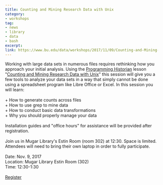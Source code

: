 ```yaml
---
title: Counting and Mining Research Data with Unix 
category:
- workshops
tag: 
- news
- library
- data
- bash
excerpt: 
link: https://www.bu.edu/data/workshops/2017/11/09/Counting-and-Mining-Research-Data-With-Unix.html
---
```

Working with large data sets in numerous files requires rethinking how you approach your initial analysis. Using the <a title="Programming Historian" href="https://programminghistorian.org">Programming Historian</a> lesson "<a title="Counting and Mining Research Data with Unix" href="https://programminghistorian.org/lessons/research-data-with-unix">Counting and Mining Research Data with Unix</a>" this session will give you a few tools to analyze your data sets in a way that simply cannot be done using a spreadsheet program like Libre Office or Excel. In this session you will learn:<br><br>+ How to generate counts across files<br>+ How to use grep to mine data<br>+ How to conduct basic data transformations<br>+ Why you should properly manage your data<br><br>Installation guides and "office hours" for assistance will be provided after registration.<br><br>Join us in Mugar Library's Estin Room (room 302) at 12:30. Space is limited. Attendees will need to bring their own laptop in order to fully participate.<br><br> Date: Nov. 9, 2017 <br> Location: Mugar Library Estin Room (302) <br>Time: 12:30-1:30<br><br> <a class="btn-lg btn-success" role="button" href="https://forms.office.com/Pages/ResponsePage.aspx?id=zDJ91SHBj0iwe9_nBWgMcZ065r6Cdk5BvRcFWPtpp_ZUQ0NHQ1lHUk1QWkE2VEU0SFZYRVA2SDhLTC4u">Register</a>